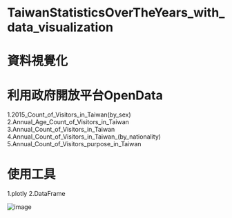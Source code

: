 # TaiwanStatisticsOverTheYears_with_data_visualization
 
# 資料視覺化
# 利用政府開放平台OpenData
1.2015_Count_of_Visitors_in_Taiwan(by_sex)
2.Annual_Age_Count_of_Visitors_in_Taiwan
3.Annual_Count_of_Visitors_in_Taiwan
4.Annual_Count_of_Visitors_in_Taiwan_(by_nationality)
5.Annual_Count_of_Visitors_purpose_in_Taiwan

# 使用工具
1.plotly
2.DataFrame

![image](https://user-images.githubusercontent.com/43669016/142719378-f02801cb-f097-4c4d-a037-f3128b042da7.png)
